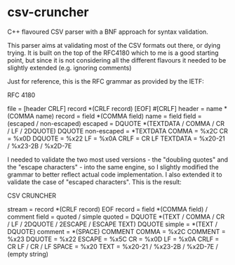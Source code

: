 # csv-cruncher
C++ flavoured CSV parser with a BNF approach for syntax validation. 

This parser aims at validating most of the CSV formats out there, or dying trying.
It is built on the top of the RFC4180 which to me is a good starting point,
but since it is not considering all the different flavours it needed to be slightly
extended (e.g. ignoring comments)

Just for reference, this is the RFC grammar as provided by the IETF:

RFC 4180

file        = [header CRLF] record *(CRLF record) [EOF] #[CRLF]
header      = name *(COMMA name)
record      = field *(COMMA field)
name        = field
field       = (escaped / non-escaped)
escaped     = DQUOTE *(TEXTDATA / COMMA / CR / LF / 2DQUOTE) DQUOTE
non-escaped = *TEXTDATA
COMMA       = %x2C
CR          = %x0D 
DQUOTE      = %x22 
LF          = %x0A 
CRLF        = CR LF 
TEXTDATA    = %x20-21 / %x23-2B / %x2D-7E

I needed to validate the two most used versions - the "doubling quotes" and 
the "escape characters" - into the same engine, so I slightly modified 
the grammar to better reflect actual code implementation. I also extended it
to validate the case of "escaped characters". This is the result:

CSV CRUNCHER 

stream      = record *(CRLF record) EOF
record      = field *(COMMA field) / comment
field       = quoted / simple
quoted      = DQUOTE *(TEXT / COMMA / CR / LF / 2DQUOTE / 2ESCAPE / ESCAPE TEXT) DQUOTE
simple      = *(TEXT / DQUOTE)
comment     = *(SPACE) COMMENT
COMMA       = %x2C
COMMENT     = %x23
DQUOTE      = %x22
ESCAPE      = %x5C
CR          = %x0D 
LF          = %x0A 
CRLF        = CR LF / CR / LF
SPACE       = %x20
TEXT        = %x20-21 / %x23-2B / %x2D-7E / (empty string)



